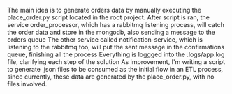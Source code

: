 The main idea is to generate orders data by manually executing the place_order.py script located in the root project.
After script is ran, the service order_processor, which has a rabbitmq listening process, will catch the order data and store in the mongodb, also sending a message to the orders queue
The other service called notification-service, which is listening to the rabbitmq too, will put the sent message in the confirmations queue, finishing all the process
Everything is loggged into the .logs/app.log file, clarifying each step of the solution
As improvement, I'm writing a script to generate .json files to be consumed as the initial flow in an ETL process, since currently, these data are generated by the place_order.py, with no files involved.
